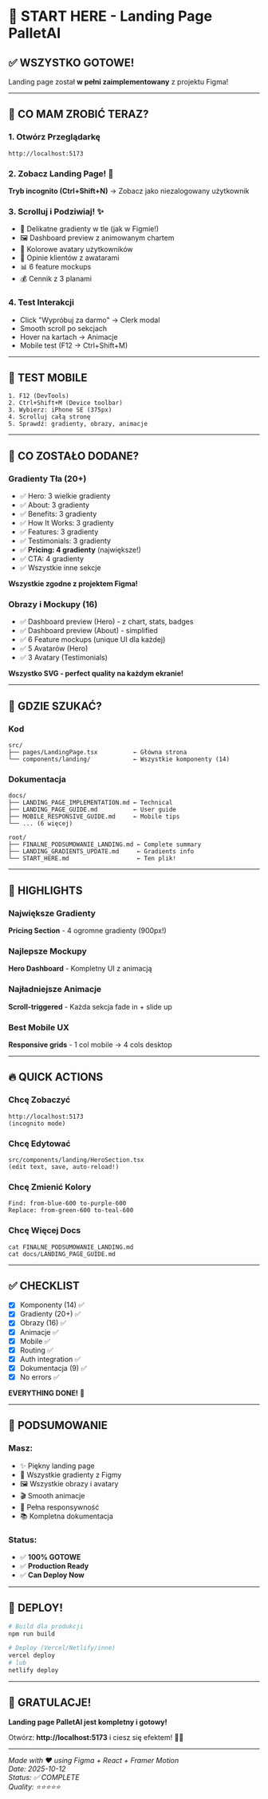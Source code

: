 # 🚀 START HERE - Landing Page PalletAI

## ✅ WSZYSTKO GOTOWE!

Landing page został **w pełni zaimplementowany** z projektu Figma!

---

## 🎯 CO MAM ZROBIĆ TERAZ?

### 1. Otwórz Przeglądarkę
```
http://localhost:5173
```

### 2. Zobacz Landing Page! 🎨
**Tryb incognito (Ctrl+Shift+N)** → Zobacz jako niezalogowany użytkownik

### 3. Scrolluj i Podziwiaj! ✨
- 🌈 Delikatne gradienty w tle (jak w Figmie!)
- 🖼️ Dashboard preview z animowanym chartem
- 👥 Kolorowe avatary użytkowników
- 💬 Opinie klientów z awatarami
- 📊 6 feature mockups
- 💰 Cennik z 3 planami

### 4. Test Interakcji
- Click "Wypróbuj za darmo" → Clerk modal
- Smooth scroll po sekcjach
- Hover na kartach → Animacje
- Mobile test (F12 → Ctrl+Shift+M)

---

## 📱 TEST MOBILE

```
1. F12 (DevTools)
2. Ctrl+Shift+M (Device toolbar)
3. Wybierz: iPhone SE (375px)
4. Scrolluj całą stronę
5. Sprawdź: gradienty, obrazy, animacje
```

---

## 🎨 CO ZOSTAŁO DODANE?

### Gradienty Tła (20+)
- ✅ Hero: 3 wielkie gradienty
- ✅ About: 3 gradienty
- ✅ Benefits: 3 gradienty
- ✅ How It Works: 3 gradienty
- ✅ Features: 3 gradienty
- ✅ Testimonials: 3 gradienty
- ✅ **Pricing: 4 gradienty** (największe!)
- ✅ CTA: 4 gradienty
- ✅ Wszystkie inne sekcje

**Wszystkie zgodne z projektem Figma!**

### Obrazy i Mockupy (16)
- ✅ Dashboard preview (Hero) - z chart, stats, badges
- ✅ Dashboard preview (About) - simplified
- ✅ 6 Feature mockups (unique UI dla każdej)
- ✅ 5 Avatarów (Hero)
- ✅ 3 Avatary (Testimonials)

**Wszystko SVG - perfect quality na każdym ekranie!**

---

## 📂 GDZIE SZUKAĆ?

### Kod
```
src/
├── pages/LandingPage.tsx          ← Główna strona
└── components/landing/            ← Wszystkie komponenty (14)
```

### Dokumentacja
```
docs/
├── LANDING_PAGE_IMPLEMENTATION.md ← Technical
├── LANDING_PAGE_GUIDE.md          ← User guide
├── MOBILE_RESPONSIVE_GUIDE.md     ← Mobile tips
└── ... (6 więcej)

root/
├── FINALNE_PODSUMOWANIE_LANDING.md ← Complete summary
├── LANDING_GRADIENTS_UPDATE.md     ← Gradients info
└── START_HERE.md                   ← Ten plik!
```

---

## 🎨 HIGHLIGHTS

### Największe Gradienty
**Pricing Section** - 4 ogromne gradienty (900px!)

### Najlepsze Mockupy
**Hero Dashboard** - Kompletny UI z animacją

### Najładniejsze Animacje
**Scroll-triggered** - Każda sekcja fade in + slide up

### Best Mobile UX
**Responsive grids** - 1 col mobile → 4 cols desktop

---

## 🔥 QUICK ACTIONS

### Chcę Zobaczyć
```
http://localhost:5173
(incognito mode)
```

### Chcę Edytować
```
src/components/landing/HeroSection.tsx
(edit text, save, auto-reload!)
```

### Chcę Zmienić Kolory
```
Find: from-blue-600 to-purple-600
Replace: from-green-600 to-teal-600
```

### Chcę Więcej Docs
```
cat FINALNE_PODSUMOWANIE_LANDING.md
cat docs/LANDING_PAGE_GUIDE.md
```

---

## ✅ CHECKLIST

- [x] Komponenty (14) ✅
- [x] Gradienty (20+) ✅
- [x] Obrazy (16) ✅
- [x] Animacje ✅
- [x] Mobile ✅
- [x] Routing ✅
- [x] Auth integration ✅
- [x] Dokumentacja (9) ✅
- [x] No errors ✅

**EVERYTHING DONE!** 🎊

---

## 🎉 PODSUMOWANIE

### Masz:
- ✨ Piękny landing page
- 🌈 Wszystkie gradienty z Figmy
- 🖼️ Wszystkie obrazy i avatary
- 🎬 Smooth animacje
- 📱 Pełna responsywność
- 📚 Kompletna dokumentacja

### Status:
- ✅ **100% GOTOWE**
- ✅ **Production Ready**
- ✅ **Can Deploy Now**

---

## 🚀 DEPLOY!

```bash
# Build dla produkcji
npm run build

# Deploy (Vercel/Netlify/inne)
vercel deploy
# lub
netlify deploy
```

---

## 🎊 GRATULACJE!

**Landing page PalletAI jest kompletny i gotowy!**

Otwórz: **http://localhost:5173** i ciesz się efektem! 🎨✨

---

*Made with ❤️ using Figma + React + Framer Motion*  
*Date: 2025-10-12*  
*Status: ✅ COMPLETE*  
*Quality: ⭐⭐⭐⭐⭐*



















